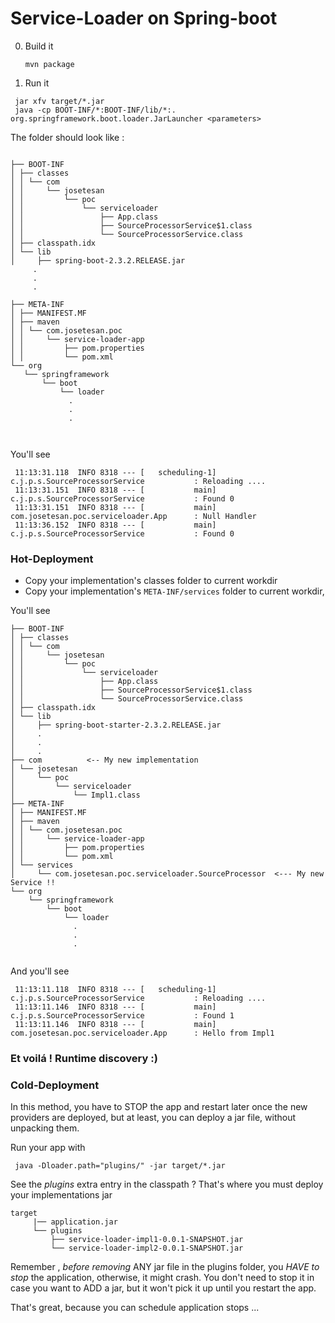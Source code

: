 # Service-Loader on Spring-boot

0. Build it

   ```mvn package```

1. Run it

  ```
   jar xfv target/*.jar
   java -cp BOOT-INF/*:BOOT-INF/lib/*:. org.springframework.boot.loader.JarLauncher <parameters>
 ```
 The folder should look like :
 ```

├── BOOT-INF
│ ├── classes
│ │ └── com
│ │     └── josetesan
│ │         └── poc
│ │             └── serviceloader
│ │                 ├── App.class
│ │                 ├── SourceProcessorService$1.class
│ │                 └── SourceProcessorService.class
│ ├── classpath.idx
│ └── lib
│     ├── spring-boot-2.3.2.RELEASE.jar
      .
      .
      .

├── META-INF
│ ├── MANIFEST.MF
│ ├── maven
│ │ └── com.josetesan.poc
│ │     └── service-loader-app
│ │         ├── pom.properties
│ │         └── pom.xml
└── org
    └── springframework
        └── boot
            └── loader
              .
              .
              .

                
```


You'll see

```
 11:13:31.118  INFO 8318 --- [   scheduling-1] c.j.p.s.SourceProcessorService           : Reloading ....
 11:13:31.151  INFO 8318 --- [           main] c.j.p.s.SourceProcessorService           : Found 0
 11:13:31.151  INFO 8318 --- [           main] com.josetesan.poc.serviceloader.App      : Null Handler
 11:13:36.152  INFO 8318 --- [           main] c.j.p.s.SourceProcessorService           : Found 0

```
### Hot-Deployment 
   
 - Copy your implementation's classes folder to current workdir
 - Copy your implementation's `META-INF/services` folder to current workdir,

 
You'll see

```
├── BOOT-INF
│ ├── classes
│ │ └── com
│ │     └── josetesan
│ │         └── poc
│ │             └── serviceloader
│ │                 ├── App.class
│ │                 ├── SourceProcessorService$1.class
│ │                 └── SourceProcessorService.class
│ ├── classpath.idx
│ └── lib
│     ├── spring-boot-starter-2.3.2.RELEASE.jar
│     .
│     .
│     .
├── com          <-- My new implementation
│ └── josetesan
│     └── poc
│         └── serviceloader
│             └── Impl1.class
├── META-INF
│ ├── MANIFEST.MF
│ ├── maven
│ │ └── com.josetesan.poc
│ │     └── service-loader-app
│ │         ├── pom.properties
│ │         └── pom.xml
│ └── services
│     └── com.josetesan.poc.serviceloader.SourceProcessor  <--- My new Service !!
└── org
    └── springframework
        └── boot
            └── loader
              .
              .
              .


```
And you'll see
```
 11:13:11.118  INFO 8318 --- [   scheduling-1] c.j.p.s.SourceProcessorService           : Reloading ....
 11:13:11.146  INFO 8318 --- [           main] c.j.p.s.SourceProcessorService           : Found 1
 11:13:11.146  INFO 8318 --- [           main] com.josetesan.poc.serviceloader.App      : Hello from Impl1
```  
      
### Et voilá ! Runtime discovery :) ###

### Cold-Deployment
 In this method, you have to STOP the app and restart later once the new providers are deployed, but 
 at least, you can deploy a jar file, without unpacking them.
 
 
  Run your app with
  ```
   java -Dloader.path="plugins/" -jar target/*.jar
  ```

  See the *plugins* extra entry in the classpath ? That's where you must deploy your implementations jar
```
target   
     |── application.jar 
     └── plugins
         ├── service-loader-impl1-0.0.1-SNAPSHOT.jar
         └── service-loader-impl2-0.0.1-SNAPSHOT.jar

```

Remember , *before removing* ANY jar file in the plugins folder, you *HAVE to stop* the application, 
otherwise, it might crash.
You don't need to stop it in case you want to ADD a jar, but it won't pick it up until you restart the app.

That's great, because you can schedule application stops ... 

    


